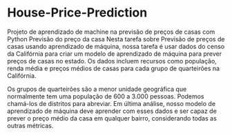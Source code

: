 # House-Price-Prediction
Projeto de aprendizado de machine na previsão de preços de casas com Python
Previsão do preço da casa
Nesta tarefa sobre Previsão de preços de casas usando aprendizado de máquina, nossa tarefa é usar dados do censo da Califórnia para criar um modelo de aprendizado de máquina para prever preços de casas no estado. Os dados incluem recursos como população, renda média e preços médios de casas para cada grupo de quarteirões na Califórnia.

Os grupos de quarteirões são a menor unidade geográfica que normalmente tem uma população de 600 a 3.000 pessoas. Podemos chamá-los de distritos para abreviar. Em última análise, nosso modelo de aprendizado de máquina deve aprender com esses dados e ser capaz de prever o preço médio da casa em qualquer bairro, considerando todas as outras métricas.
